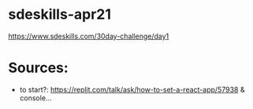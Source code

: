 # sdeskills-apr21
https://www.sdeskills.com/30day-challenge/day1

# Sources:
- to start?: https://replit.com/talk/ask/how-to-set-a-react-app/57938
& console...